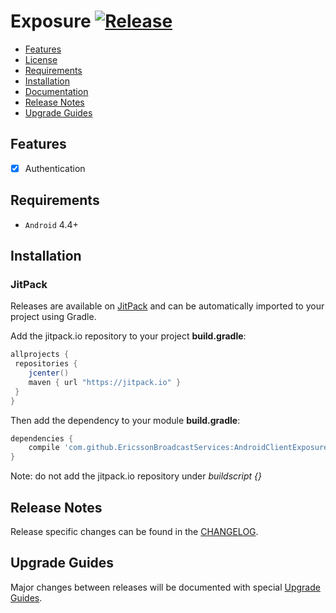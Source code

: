 # Exposure    [![Release](https://jitpack.io/v/EricssonBroadcastServices/AndroidClientExposure.svg)](https://jitpack.io/#EricssonBroadcastServices/AndroidClientExposure)

* [Features](#features)
* [License](https://github.com/EricssonBroadcastServices/AndroidClientExposure/blob/master/LICENSE)
* [Requirements](#requirements)
* [Installation](#installation)
* [Documentation](https://jitpack.io/com/github/EricssonBroadcastServices/AndroidClientExposure/master-SNAPSHOT/javadoc/)
* [Release Notes](#release-notes)
* [Upgrade Guides](#upgrade-guides)

## Features

- [x] Authentication

## Requirements

* `Android` 4.4+

## Installation

### JitPack
Releases are available on [JitPack](https://jitpack.io/#EricssonBroadcastServices/AndroidClientExposure) and can be automatically imported to your project using Gradle.

Add the jitpack.io repository to your project **build.gradle**:
```gradle
allprojects {
 repositories {
    jcenter()
    maven { url "https://jitpack.io" }
 }
}
```

Then add the dependency to your module **build.gradle**:
```gradle
dependencies {
    compile 'com.github.EricssonBroadcastServices:AndroidClientExposure:{version}'
}
```

Note: do not add the jitpack.io repository under *buildscript {}*

## Release Notes
Release specific changes can be found in the [CHANGELOG](CHANGELOG.md).

## Upgrade Guides
Major changes between releases will be documented with special [Upgrade Guides](UPGRADE_GUIDE.md).
